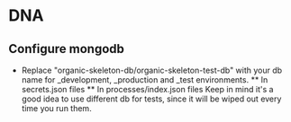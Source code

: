 # DNA

## Configure mongodb
* Replace "organic-skeleton-db/organic-skeleton-test-db" with your db name for _development, _production and _test environments.
** In secrets.json files
** In processes/index.json files
Keep in mind it's a good idea to use different db for tests, since it will be wiped out every time you run them.

